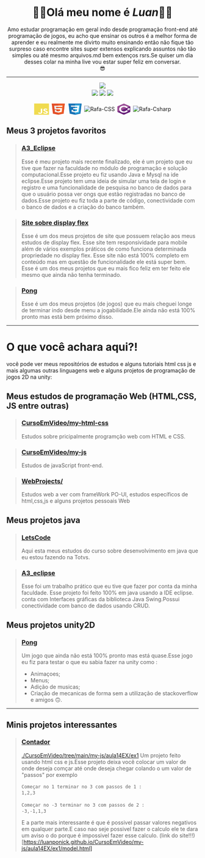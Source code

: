 # <div align="center">🎉🎉Olá meu nome é *Luan*🎉🎉</div>

<div align="center">Amo estudar programação em geral indo desde programação front-end até programação de jogos, eu acho que ensinar os outros é a melhor forma de aprender e eu realmente me divirto muito ensinando então não fique tão surpreso caso encontre sites super extensos explicando assuntos não tão simples ou até mesmo arquivos.md bem extenços rsrs.Se quiser um dia desses colar na minha live vou estar super feliz em conversar.
<br> 😎</div>

 ___
 
<div align="center">
  <a href="https://github.com/LuanPonick">
  <img height="180em" src="https://github-readme-stats.vercel.app/api?username=LuanPonick&show_icons=true&theme=dark&include_all_commits=true&count_private=true"/>
</div>
  <div align="center"> 
 	<a href="https://www.twitch.tv/PonickSZ" target="_blank"><img src="https://img.shields.io/badge/Twitch-9146FF?style=for-the-badge&logo=twitch&logoColor=white" target="_blank"></a>
  <a href = "mailto:luanponick.sz.2@gmail.com"><img src="https://img.shields.io/badge/-Gmail-%23333?style=for-the-badge&logo=gmail&logoColor=white" target="_blank"></a>
  <a href="https://www.linkedin.com/in/luan-ponick-97a1a8234/" target="_blank"><img src="https://img.shields.io/badge/-LinkedIn-%230077B5?style=for-the-badge&logo=linkedin&logoColor=white" target="_blank"></a> 
</div>
<div align="center" style="display: inline_block"><br>
  <img align="center" alt="Rafa-Js" height="30" width="40" src="https://raw.githubusercontent.com/devicons/devicon/master/icons/javascript/javascript-plain.svg">
  <img align="center" alt="Rafa-HTML" height="30" width="40" src="https://raw.githubusercontent.com/devicons/devicon/master/icons/html5/html5-original.svg">
  <img align="center" alt="Rafa-CSS" height="30" width="40" src="https://raw.githubusercontent.com/devicons/devicon/master/icons/css3/css3-original.svg">
  <img align="center" alt="Rafa-CSS" height="30" width="40" src="https://cdn.jsdelivr.net/gh/devicons/devicon/icons/unity/unity-original.svg" />        
  <img align="center" alt="Rafa-Csharp" height="30" width="40" src="https://raw.githubusercontent.com/devicons/devicon/master/icons/csharp/csharp-original.svg">
  <img align="center" alt="Rafa-Csharp" height="30" width="40"src="https://cdn.jsdelivr.net/gh/devicons/devicon/icons/java/java-original.svg"/>
</div>

## Meus 3 projetos favoritos 
   > ### [A3_Eclipse](https://github.com/LuanPonick/A3_Eclipse)  
   >Esse é meu projeto mais recente finalizado, ele é um projeto que eu tive que fazer na faculdade no módulo de programação e solução computacional.Esse projeto eu fiz usando Java e Mysql na ide eclipse.Esse projeto tem uma ideia de simular uma tela de login e registro e uma funcionalidade de pesquisa no banco de dados para que o usuário possa ver ongs que estão registradas no banco de dados.Esse projeto eu fiz toda a parte de código, conectividade com o banco de dados e a criação do banco também.
 
    
   > ### [Site sobre display flex](https://luanponick.github.io/WebProject/N%C3%A3o%20prontos/Displays/displays/flex/site-completo%20new/pages/index.html)
   >Esse é um dos meus projetos de site que possuem relação aos meus estudos de display flex. Esse site tem responsividade para mobile além de vários exemplos práticos de como funciona determinada propriedade no display flex. Esse site não está 100% completo em conteúdo mas em questão de funcionalidade ele está super bem. Esse é um dos meus projetos que eu mais fico feliz em ter feito ele mesmo que ainda não tenha terminado.

    
   > ### [Pong](https://github.com/LuanPonick/Pong)
   >Esse é um dos meus projetos (de jogos) que eu mais cheguei longe de terminar indo desde menu a jogabilidade.Ele ainda não está 100% pronto mas está bem próximo disso.
 
   ----
 
# O que você achara aqui?!
você pode ver meus repositórios de estudos e alguns tutoriais html css js e mais algumas outras linguagens web e alguns projetos de programação de jogos 2D na unity:
  

## Meus estudos de programação Web (HTML,CSS, JS entre outras)
   >### [CursoEmVideo/my-html-css](https://github.com/LuanPonick/CursoEmVideo/tree/main/my-html-css)
   >Estudos sobre pricipalmente programção web com HTML e CSS.
   
   >### [CursoEmVideo/my-js](https://github.com/LuanPonick/CursoEmVideo/tree/main/my-js)
   >Estudos de javaScript front-end.
   
   >### [WebProjects/](https://github.com/LuanPonick/WebProject)
   >Estudos web a ver com frameWork PO-UI, estudos específicos de html,css,js e alguns projetos pessoais Web
 
 ## Meus projetos java
  > ### [LetsCode](https://github.com/LuanPonick/LetsCode)
  > Aqui esta meus estudos do curso sobre desenvolvimento em java que eu estou fazendo na Totvs.
 
  > ### [A3_eclipse](https://github.com/LuanPonick/A3_Eclipse)
  > Esse foi um trabalho prático que eu tive que fazer por conta da minha faculdade. Esse projeto foi feito 100% em java usando a IDE eclipse. conta com Interfaces gráficas da biblioteca Java Swing.Possui conectividade com banco de dados usando CRUD.
 
 ## Meus projetos unity2D
 > ### [Pong](https://github.com/LuanPonick/Pong)
 > Um jogo que ainda não está 100% pronto mas está quase.Esse jogo eu fiz para testar o que eu sabia fazer na unity como :
 > * Animaçoes;
 > * Menus;
 > * Adição de musicas;
 > * Criação de mecanicas de forma sem a utilização de stackoverflow e amigos 🙃.
 
 ---
 ## Minis projetos interessantes
 >### [Contador](https://github.com/LuanPonick/CursoEmVideo/tree/main/my-js/aula14EX/ex1)
 > [./CursoEmVideo/tree/main/my-js/aula14EX/ex1](https://github.com/LuanPonick/CursoEmVideo/tree/main/my-js/aula14EX/ex1)
 > Um projeto feito usando html css e js.Esse projeto deixa você colocar um valor de onde deseja comçar até onde deseja chegar colando o um valor de "passos" por exemplo 
 >~~~
 >Começar no 1 terminar no 3 com passos de 1 : 
 >1,2,3
 > 
 >Começar no -3 terminar no 3 com passos de 2 : 
 >-3,-1,1,3
 >~~~
 >E a parte mais interessante é que é possivel passar valores negativos em qualquer parte.E caso nao seje possivel fazer o calculo ele te dara um aviso o do porque é impossivel fazer esse calculo. (link do site!!!)[https://luanponick.github.io/CursoEmVideo/my-js/aula14EX/ex1/model.html]
 
 
<!--
https://youtu.be/TsaLQAetPLU?t=923
-->
